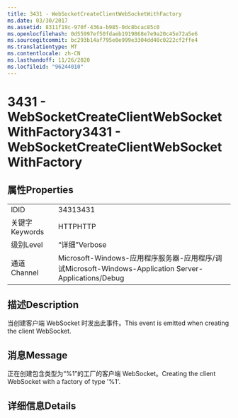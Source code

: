 ```yaml
---
title: 3431 - WebSocketCreateClientWebSocketWithFactory
ms.date: 03/30/2017
ms.assetid: 8311f19c-970f-436a-b985-0dc8bcac85c0
ms.openlocfilehash: 0d55997ef50fdaeb1919868e7e9a20c45e72a5e6
ms.sourcegitcommit: bc293b14af795e0e999e3304dd40c0222cf2ffe4
ms.translationtype: MT
ms.contentlocale: zh-CN
ms.lasthandoff: 11/26/2020
ms.locfileid: "96244010"
---
```

# <a name="3431---websocketcreateclientwebsocketwithfactory"></a><span data-ttu-id="1170f-102">3431 - WebSocketCreateClientWebSocketWithFactory</span><span class="sxs-lookup"><span data-stu-id="1170f-102">3431 - WebSocketCreateClientWebSocketWithFactory</span></span>

## <a name="properties"></a><span data-ttu-id="1170f-103">属性</span><span class="sxs-lookup"><span data-stu-id="1170f-103">Properties</span></span>  
  
|||  
|-|-|  
|<span data-ttu-id="1170f-104">ID</span><span class="sxs-lookup"><span data-stu-id="1170f-104">ID</span></span>|<span data-ttu-id="1170f-105">3431</span><span class="sxs-lookup"><span data-stu-id="1170f-105">3431</span></span>|  
|<span data-ttu-id="1170f-106">关键字</span><span class="sxs-lookup"><span data-stu-id="1170f-106">Keywords</span></span>|<span data-ttu-id="1170f-107">HTTP</span><span class="sxs-lookup"><span data-stu-id="1170f-107">HTTP</span></span>|  
|<span data-ttu-id="1170f-108">级别</span><span class="sxs-lookup"><span data-stu-id="1170f-108">Level</span></span>|<span data-ttu-id="1170f-109">“详细”</span><span class="sxs-lookup"><span data-stu-id="1170f-109">Verbose</span></span>|  
|<span data-ttu-id="1170f-110">通道</span><span class="sxs-lookup"><span data-stu-id="1170f-110">Channel</span></span>|<span data-ttu-id="1170f-111">Microsoft-Windows-应用程序服务器-应用程序/调试</span><span class="sxs-lookup"><span data-stu-id="1170f-111">Microsoft-Windows-Application Server-Applications/Debug</span></span>|  
  
## <a name="description"></a><span data-ttu-id="1170f-112">描述</span><span class="sxs-lookup"><span data-stu-id="1170f-112">Description</span></span>  

 <span data-ttu-id="1170f-113">当创建客户端 WebSocket 时发出此事件。</span><span class="sxs-lookup"><span data-stu-id="1170f-113">This event is emitted when creating the client WebSocket.</span></span>  
  
## <a name="message"></a><span data-ttu-id="1170f-114">消息</span><span class="sxs-lookup"><span data-stu-id="1170f-114">Message</span></span>  

 <span data-ttu-id="1170f-115">正在创建包含类型为“%1”的工厂的客户端 WebSocket。</span><span class="sxs-lookup"><span data-stu-id="1170f-115">Creating the client WebSocket with a factory of type '%1'.</span></span>  
  
## <a name="details"></a><span data-ttu-id="1170f-116">详细信息</span><span class="sxs-lookup"><span data-stu-id="1170f-116">Details</span></span>
